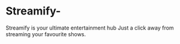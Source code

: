 # Streamify-
Streamify is your ultimate entertainment hub Just a click away from streaming your favourite shows.
